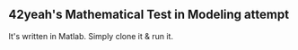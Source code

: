 ## 42yeah's Mathematical Test in Modeling attempt

It's written in Matlab. Simply clone it & run it.
